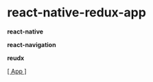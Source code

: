 # react-native-redux-app

**react-native**

**react-navigation**

**reudx**

[[ App ]]( https://youtu.be/p1wAij59DrM)
